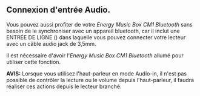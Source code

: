 ## Connexion d'entrée Audio.

Vous pouvez aussi profiter de votre *Energy Music Box CM1 Bluetooth* sans besoin de le synchroniser avec un appareil bluetooth, car il inclut une ENTRÉE DE LIGNE () dans laquelle vous pouvez connecter votre lecteur avec un câble audio jack de 3,5mm.

Il est nécessaire d'avoir l'*Energy Music Box CM1 Bluetooth* allumé pour utiliser cette fonction.

**AVIS:** Lorsque vous utilisez l'haut-parleur en mode Audio-in, il n'est pas possible de contrôler la lecture ou le volume depuis l'haut-parleur, il faudra réaliser ces actions depuis le lecteur branché.

